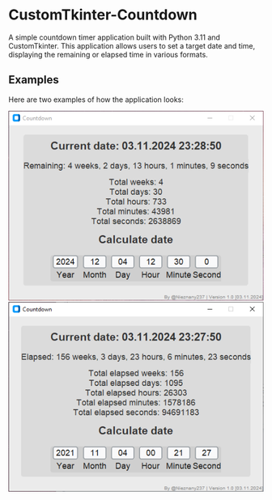 # CustomTkinter-Countdown

A simple countdown timer application built with Python 3.11 and CustomTkinter. This application allows users to set a target date and time, displaying the remaining or elapsed time in various formats.

## Examples

Here are two examples of how the application looks:

![Example 1](examples/1.png)
![Example 2](examples/2.png)
